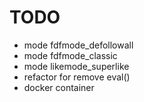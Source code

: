# TODO

* mode fdfmode_defollowall
* mode fdfmode_classic
* mode likemode_superlike
* refactor for remove eval()
* docker container

